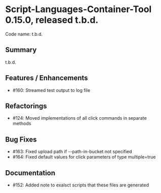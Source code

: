 # Script-Languages-Container-Tool 0.15.0, released t.b.d.

Code name: t.b.d.

## Summary 
t.b.d.

## Features / Enhancements

 - #160: Streamed test output to log file

## Refactorings

 - #124: Moved implementations of all click commands in separate methods

## Bug Fixes

 - #163: Fixed upload path if --path-in-bucket not specified
 - #164: Fixed default values for click parameters of type multiple=true

## Documentation

  - #152: Added note to exalsct scripts that these files are generated  
